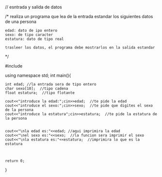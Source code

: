 // esntrada y salida de datos


/* realiza un programa que lea de la entrada estandar los siguientes datos de una persona

    edad: dato de ipo entero
    sexo: de tipo caracter
    estatura: dato de tipo real 
    
    trasleer los datos, el programa debe mostrarlos en la salida estandar 
*/

#include <iostream>

using namespace std;
int main(){
	
	int edad; //la entrada sera de tipo entero
	char sexo[10];  //tipo cadena
	float estatura;  //tipo flotante
	
	cout<<"introduce la edad:";cin>>edad;  //te pide la edad
	cout<<"introduce el sexo:";cin>>sexo;  //te pide que digites el sexo de la persona
	cout<<"introduce la estatura";cin>>estatura;  //te pide la estatura de la persona
	
	
	cout<<"\nla edad es:"<<edad; //aqui imprimira la edad
	cout<<"\nel sexo es:"<<sexo;  //la funcion sera imprimir el sexo
	cout<<"\nla estatura es:"<<estatura;  //imprimira lo que es la estatura
		
	
	
	return 0;
}
